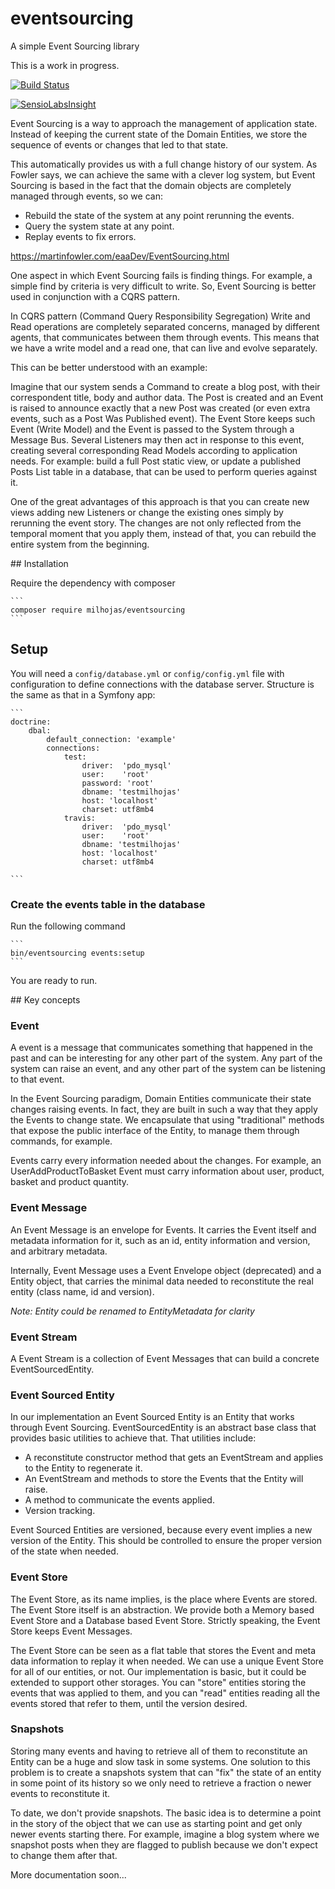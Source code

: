 # eventsourcing
A simple Event Sourcing library

This is a work in progress.

[![Build Status](https://travis-ci.org/franiglesias/eventsourcing.svg?branch=master)](https://travis-ci.org/franiglesias/eventsourcing)

[![SensioLabsInsight](https://insight.sensiolabs.com/projects/cb895cff-62f6-473a-87ee-b1553f5f2d71/mini.png)](https://insight.sensiolabs.com/projects/cb895cff-62f6-473a-87ee-b1553f5f2d71)

Event Sourcing is a way to approach the management of application state. Instead of keeping the current state of the Domain Entities, we store the sequence of events or changes that led to that state.

This automatically provides us with a full change history of our system. As Fowler says, we can achieve the same with a clever log system, but Event Sourcing is based in the fact that the domain objects are completely managed through events, so we can:

- Rebuild the state of the system at any point rerunning the events.
- Query the system state at any point.
- Replay events to fix errors.

https://martinfowler.com/eaaDev/EventSourcing.html

One aspect in which Event Sourcing fails is finding things. For example, a simple find by criteria is very difficult to write. So, Event Sourcing is better used in conjunction with a CQRS pattern.

In CQRS pattern (Command Query Responsibility Segregation) Write and Read operations are completely separated concerns, managed by different agents, that communicates between them through events. This means that we have a write model and a read one, that can live and evolve separately.

This can be better understood with an example:

Imagine that our system sends a Command to create a blog post, with their correspondent title, body and author data. The Post is created and an Event is raised to announce exactly that a new Post was created (or even extra events, such as a Post Was Published event). The Event Store keeps such Event (Write Model) and the Event is passed to the System through a Message Bus. Several Listeners may then act in response to this event, creating several corresponding Read Models according to application needs. For example: build a full Post static view, or update a published Posts List table in a database, that can be used to perform queries against it.

One of  the great advantages of this approach is that you can create new views adding new Listeners or change the existing ones simply by rerunning the event story. The changes are not only reflected from the temporal moment that you apply them, instead of that, you can rebuild the entire system from the beginning.


## Installation

Require the dependency with composer

    ```
    composer require milhojas/eventsourcing
    ```

## Setup

You will need a `config/database.yml` or `config/config.yml` file with configuration to define connections with the database server. Structure is the same as that in a Symfony app:

    ```
    doctrine:
        dbal:
            default_connection: 'example'
            connections:
                test:
                    driver:  'pdo_mysql'
                    user:    'root'
                    password: 'root'
                    dbname: 'testmilhojas'
                    host: 'localhost'
                    charset: utf8mb4
                travis:
                    driver:  'pdo_mysql'
                    user:    'root'
                    dbname: 'testmilhojas'
                    host: 'localhost'
                    charset: utf8mb4

    ```

### Create the events table in the database

Run the following command

    ```
    bin/eventsourcing events:setup
    ```

You are ready to run.

## Key concepts

### Event

A event is a message that communicates something that happened in the past and can be interesting for any other part of the system. Any part of the system can raise an event, and any other part of the system can be listening to that event.

In the Event Sourcing paradigm, Domain Entities communicate their state changes raising events. In fact, they are built in such a way that they apply the Events to change state. We encapsulate that using "traditional" methods that expose the public interface of the Entity, to manage them through commands, for example.

Events carry every information needed about the changes. For example, an UserAddProductToBasket Event must carry information about user, product, basket and product quantity.

### Event Message

An Event Message is an envelope for Events. It carries the Event itself and metadata information for it, such as an id, entity information and version, and arbitrary metadata.

Internally, Event Message uses a Event Envelope object (deprecated) and a Entity object, that carries the minimal data needed to reconstitute the real entity (class name, id and version).

_Note: Entity could be renamed to EntityMetadata for clarity_

### Event Stream

A Event Stream is a collection of Event Messages that can build a concrete EventSourcedEntity.

### Event Sourced Entity

In our implementation an Event Sourced Entity is an Entity that works through Event Sourcing. EventSourcedEntity is an abstract base class that provides basic utilities to achieve that. That utilities include:

- A reconstitute constructor method that gets an EventStream and applies to the Entity to regenerate it.
- An EventStream and methods to store the Events that the Entity will raise.
- A method to communicate the events applied.
- Version tracking.

Event Sourced Entities are versioned, because every event implies a new version of the Entity. This should be controlled to ensure the proper version of the state when needed.

### Event Store

The Event Store, as its name implies, is the place where Events are stored. The Event Store itself is an abstraction. We provide both a Memory based Event Store and a Database based Event Store. Strictly speaking, the Event Store keeps Event Messages.

The Event Store can be seen as a flat table that stores the Event and meta data information to replay it when needed. We can use a unique Event Store for all of our entities, or not. Our implementation is basic, but it could be extended to support other storages. You can "store" entities storing the events that was applied to them, and you can "read" entities reading all the events stored that refer to them, until the version desired.

### Snapshots

Storing many events and having to retrieve all of them to reconstitute an Entity can be a huge and slow task in some systems. One solution to this problem is to create a snapshots system that can "fix" the state of an entity in some point of its history so we only need to retrieve a fraction o newer events to reconstitute it.

To date, we don't provide snapshots. The basic idea is to determine a point in the story of the object that we can use as starting point and get only newer events starting there. For example, imagine a blog system where we snapshot posts when they are flagged to publish because we don't expect to change them after that.

More documentation soon...
